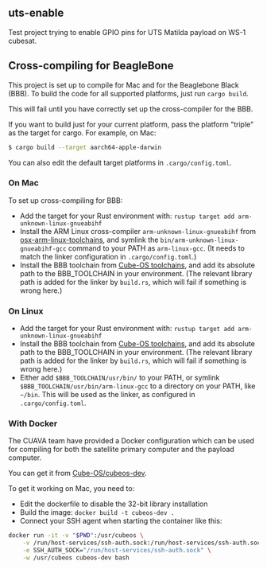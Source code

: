 ## uts-enable

Test project trying to enable GPIO pins for UTS Matilda payload on WS-1 cubesat.

## Cross-compiling for BeagleBone

This project is set up to compile for Mac and for the Beaglebone Black (BBB). To build the code for all supported
platforms, just run `cargo build`.

This will fail until you have correctly set up the cross-compiler for the BBB.

If you want to build just for your current platform, pass the platform "triple" as the target for cargo.
For example, on Mac:

```sh
$ cargo build --target aarch64-apple-darwin
```

You can also edit the default target platforms in `.cargo/config.toml`.

### On Mac

To set up cross-compiling for BBB:

* Add the target for your Rust environment with:
  `rustup target add arm-unknown-linux-gnueabihf`
* Install the ARM Linux cross-compiler `arm-unknown-linux-gnueabihf` from
  [osx-arm-linux-toolchains](https://github.com/thinkski/osx-arm-linux-toolchains), and symlink
  the `bin/arm-unknown-linux-gnueabihf-gcc` command to your PATH as `arm-linux-gcc`. (It needs to match the
  linker configuration in `.cargo/config.toml`.)
* Install the BBB toolchain from [Cube-OS toolchains](https://github.com/Cube-OS/toolchains/), and add its absolute
  path to the BBB_TOOLCHAIN in your environment. (The relevant library path is added for the linker by `build.rs`,
  which will fail if something is wrong here.)

### On Linux

* Add the target for your Rust environment with:
  `rustup target add arm-unknown-linux-gnueabihf`
* Install the BBB toolchain from [Cube-OS toolchains](https://github.com/Cube-OS/toolchains/), and add its absolute
  path to the BBB_TOOLCHAIN in your environment. (The relevant library path is added for the linker by `build.rs`,
  which will fail if something is wrong here.)
* Either add `$BBB_TOOLCHAIN/usr/bin/` to your PATH, or symlink `$BBB_TOOLCHAIN/usr/bin/arm-linux-gcc` to a directory
  on your PATH, like `~/bin`. This will be used as the linker, as configured in `.cargo/config.toml`.

### With Docker

The CUAVA team have provided a Docker configuration which can be used for compiling for both the
satellite primary computer and the payload computer.

You can get it from [Cube-OS/cubeos-dev](https://github.com/Cube-OS/cubeos-dev).

To get it working on Mac, you need to:

* Edit the dockerfile to disable the 32-bit library installation
* Build the image: `docker build -t cubeos-dev .`
* Connect your SSH agent when starting the container like this:

```sh
docker run -it -v "$PWD":/usr/cubeos \
    -v /run/host-services/ssh-auth.sock:/run/host-services/ssh-auth.sock:ro \
    -e SSH_AUTH_SOCK="/run/host-services/ssh-auth.sock" \
    -w /usr/cubeos cubeos-dev bash
```
